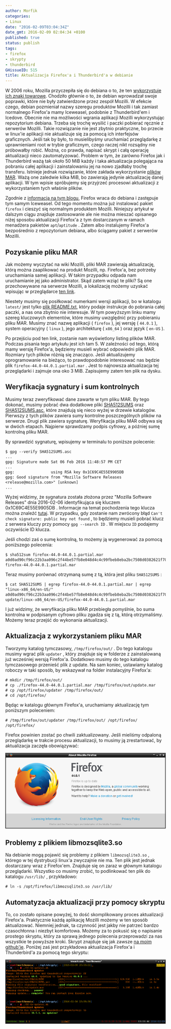```yaml
---
author: Morfik
categories:
- Linux
date: "2016-02-09T03:04:34Z"
date_gmt: 2016-02-09 02:04:34 +0100
published: true
status: publish
tags:
- firefox
- skrypty
- thunderbird
GHissueID: 515
title: Aktualizacja Firefox'a i Thunderbird'a w debianie
---
```


W 2006 roku, Mozilla przyczepiła się do debiana o to, że ten [wykorzystuje ich znaki
towarowe](https://en.wikipedia.org/wiki/Mozilla_Corporation_software_rebranded_by_the_Debian_project).
Chodziło głównie o to, że debian wprowadzał swoje poprawki, które nie były zatwierdzone przez zespół
Mozilli. W efekcie czego, debian pozmieniał nazwy szeregu produktów Mozilli i tak zamiast normalnego
Firefox'a mamy Iceweasel, podobnie z Thunderbird'em i Icedove. Obecnie nie ma możliwości wgrania
aplikacji Mozilli wykorzystując repozytorium debiana. Trzeba się trochę wysilić i paczki pobierać
ręcznie z serwerów Mozilli. Takie rozwiązanie nie jest zbytnio praktyczne, bo przecie w linux'ie
aplikacji nie aktualizuje się za pomocą ich interfejsów graficznych. Jeśli tak by było, to
musielibyśmy uruchamiać przeglądarkę z uprawnieniami root w trybie graficznym, czego raczej nikt
rozsądny nie próbowałby robić. Można, co prawda, napisać skrypt i całą operację aktualizacji nieco
zautomatyzować. Problem w tym, że zarówno Firefox jak i Thunderbird ważą tak około 50 MiB każdy i
taka aktualizacja polegająca na pobraniu całej aplikacji i zainstalowaniu jej na nowo zjadłaby
trochę transferu. Istnieje jednak rozwiązanie, które zakłada wykorzystanie [plików
MAR](https://wiki.mozilla.org/Software_Update:Manually_Installing_a_MAR_file). Ważą one zaledwie
kilka MiB, bo zawierają jedynie aktualizację danej aplikacji. W tym wpisie spróbujemy się przyjrzeć
procesowi aktualizacji z wykorzystaniem tych właśnie plików.

Zgodnie z [informacją na tym blogu](https://glandium.org/blog/?p=3622), Firefox wraca do debiana i
zastępuje tym samym Iceweasel. Od tego momentu można już instalować pakiet `firefox` i cieszyć się
normalnym produktem Mozilli. Niniejszy artykuł w dalszym ciągu znajduje zastosowanie ale nie można
mieszać opisanego niżej sposobu aktualizacji Firefox'a z tym dostarczanym w ramach menadżera
pakietów `apt`/`aptitude` . Zatem albo instalujemy Firefox'a bezpośrednio z repozytorium debiana,
albo ściągamy pakiet z serwerów Mozilli.

<!--more-->
## Pozyskanie pliku MAR

Jak możemy wyczytać na wiki Mozilli, pliki MAR zawierają aktualizację, którą można zaaplikować na
produkt Mozilli, np. Firefox'a, bez potrzeby uruchamiania samej aplikacji. W takim przypadku odpada
nam uruchamianie jej jako administrator. Skąd zatem wziąć te pliki? Są one przechowywane na serwerze
Mozilli, a lokalizację możemy uzyskać wpisując w przeglądarce [ten link](http://download.cdn.mozilla.net/pub/firefox/releases/44.0.1/update/linux-x86_64/en-US/).

Niestety musimy się posiłkować numerkami wersji aplikacji, bo w katalogu `latest/` jest tylko [plik
README.txt](http://download-origin.cdn.mozilla.net/pub/thunderbird/releases/latest/README.txt),
który podaje instrukcje do pobrania całej paczki, a nas ona zbytnio nie interesuje. W tym powyższym
linku mamy szereg kluczowych elementów, które musimy uwzględnić przy pobieraniu pliku MAR. Musimy
znać nazwę aplikacji ( `firefox` ), jej wersję ( `44.0.1` ), system operacyjny ( `linux` ), jego
architekturę ( `x86_64` ) oraz język ( `en-US` ).

Po przejściu pod ten link, zostanie nam wyświetlony listing plików MAR. Podczas pisania tego
artykułu jest ich tam 5. W zależności od tego, którą mamy wersję Firefox'a, będziemy musieli wybrać
odpowiedni plik MAR. Rozmiary tych plików różnią się znacząco. Jeśli aktualizujemy oprogramowanie na
bieżąco, to prawdopodobnie interesować nas będzie plik `firefox-44.0-44.0.1.partial.mar` . Jest to
najnowsza aktualizacja tej przeglądarki i zajmuje ona oko 3 MiB. Zapisujemy zatem ten plik na dysku.

## Weryfikacja sygnatury i sum kontrolnych

Musimy teraz zweryfikować dane zawarte w tym pliku MAR. By tego dokonać, musimy pobrać dwa dodatkowe
pliki [SHA512SUMS](http://download.cdn.mozilla.net/pub/firefox/releases/44.0.1/SHA512SUMS) oraz
[SHA512SUMS.asc](http://download.cdn.mozilla.net/pub/firefox/releases/44.0.1/SHA512SUMS.asc), które
znajdują się nieco wyżej w drzewie katalogów. Pierwszy z tych plików zawiera sumy kontrolne
poszczególnych plików na serwerze. Drugi plik zawiera sygnaturę. Weryfikacja pliku MAR odbywa się w
dwóch etapach. Najpierw sprawdzamy podpis cyfrowy, a później sumę kontrolną pliku MAR.

By sprawdzić sygnaturę, wpisujemy w terminalu to poniższe polecenie:

    $ gpg --verify SHA512SUMS.asc
    ...
    gpg: Signature made Sat 06 Feb 2016 11:48:57 PM CET
    ...
    gpg:                using RSA key 0x1C69C4E55E9905DB
    gpg: Good signature from "Mozilla Software Releases <release@mozilla.com>" [unknown]
    ...

Wyżej widzimy, że sygnatura została złożona przez "Mozilla Software Releases" dnia 2016-02-06
identyfikująca się kluczem 0x1C69C4E55E9905DB . Informacje na temat pochodzenia tego klucza można
znaleźć [tutaj](http://hearsum.ca/blog/mozilla-software-release-gpg-key-transition.html). W
przypadku, gdy zostanie nam zwrócony błąd `Can't check signature: public key not found` , to
będziemy musieli pobrać klucz z serwera kluczy przy pomocy `gpg --search ID` . W miejscu `ID`
podajemy oczywiście ID klucza.

Jeśli chodzi zaś o sumę kontrolną, to możemy ją wygenerować za pomocą poniższego polecenia:

    $ sha512sum firefox-44.0-44.0.1.partial.mar
    a0d0ad90cf96c22b3aa096c2f44be57fb8e048d4c4c99fbeb8eba2bc7508d0382621f708fe0a25e4790e71cb1d2eb327b266dbdb93a2c300167085c7bc6dd566  firefox-44.0-44.0.1.partial.mar

Teraz musimy porównać otrzymaną sumę z tą, która jest pliku `SHA512SUMS` :

    $ cat SHA512SUMS | egrep firefox-44.0-44.0.1.partial.mar | egrep "linux-x86_64/en-US/"
    a0d0ad90cf96c22b3aa096c2f44be57fb8e048d4c4c99fbeb8eba2bc7508d0382621f708fe0a25e4790e71cb1d2eb327b266dbdb93a2c300167085c7bc6dd566  update/linux-x86_64/en-US/firefox-44.0-44.0.1.partial.mar

I już widzimy, że weryfikacja pliku MAR przebiegła pomyślnie, bo suma kontrolna w podpisanym cyfrowo
pliku zgadza się z tą, którą otrzymaliśmy. Możemy teraz przejść do wykonania aktualizacji.

## Aktualizacja z wykorzystaniem pliku MAR

Tworzymy katalog tymczasowy, `/tmp/firefox/out/` . Do tego katalogu musimy wgrać plik `updater` ,
który znajduje się w folderze z zainstalowaną już wcześniej wersją Firefox'a. Dodatkowo musimy do
tego katalogu tymczasowego przenieść plik z update. Na sam koniec, ustawiamy katalog roboczy w taki
sposób, by wskazywał na folder instalacyjny Firefox'a:

    # mkdir /tmp/firefox/out/
    # cp ./firefox-44.0-44.0.1.partial.mar /tmp/firefox/out/update.mar
    # cp /opt/firefox/updater /tmp/firefox/out/
    # cd /opt/firefox/

Będąc w katalogu głównym Firefox'a, uruchamiamy aktualizację tym poniższym poleceniem:

    # /tmp/firefox/out/updater /tmp/firefox/out/ /opt/firefox/ /opt/firefox/

Firefox powinien zostać po chwili zaktualizowany. Jeśli mieliśmy odpaloną przeglądarkę w trakcie
procesu aktualizacji, to musimy ją zrestartować, by aktualizacja zaczęła obowiązywać:

![](/img/2016/02/1.aktualizacja-mozilla-firefox-about.png#big)

## Problemy z plikiem libmozsqlite3.so

Na debianie mogą pojawić się problemy z plikiem `libmozsqlite3.so` , którego w tej dystrybucji
linux'a zwyczajnie nie ma. Ten plik jest jednak dostarczany wraz z Firefox'em. Znajduje się on zaraz
w głównym katalogu przeglądarki. Wszystko co musimy zrobić, to podlinkować ten plik do katalogu
`/usr/lib/` , przykładowo:

    # ln -s /opt/firefox/libmozsqlite3.so /usr/lib/

## Automatyzacja aktualizacji przy pomocy skryptu

To, co zostało opisane powyżej, to dość skomplikowany proces aktualizacji Firefox'a. Praktycznie
każdą aplikację Mozilli możemy w ten sposób aktualizować. Niemniej jednak, ta czynność jest jakby
nie patrzeć bardzo czasochłonna i niezbyt komfortowa. Możemy za to pokusić się o napisanie prostego
skryptu, który za sprawą jednego polecenia przeprowadzi za nas wszystkie te powyższe kroki. Skrypt
znajduje się jak zawsze [na moim
github'ie](https://github.com/morfikov/files/blob/master/scripts/ff-tb-updater.sh). Poniżej zaś jest
przykładowa aktualizacja Firefox'a i Thunderbird'a za pomocą tego skryptu:

![](/img/2016/02/2skrypt-aktualizacja-mozilla-firefox-thunderbird.png#huge)
